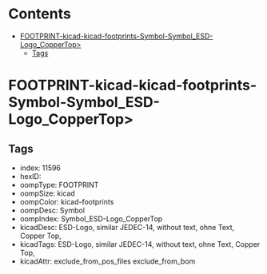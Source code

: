 



Contents
========

* [FOOTPRINT-kicad-kicad-footprints-Symbol-Symbol_ESD-Logo_CopperTop>](#footprint-kicad-kicad-footprints-symbol-symbol_esd-logo_coppertop)
	* [Tags](#tags)

# FOOTPRINT-kicad-kicad-footprints-Symbol-Symbol_ESD-Logo_CopperTop>

## Tags

- index: 11596
- hexID: 
- oompType: FOOTPRINT
- oompSize: kicad
- oompColor: kicad-footprints
- oompDesc: Symbol
- oompIndex: Symbol_ESD-Logo_CopperTop
- kicadDesc: ESD-Logo, similar JEDEC-14, without text, ohne Text, Copper Top,
- kicadTags: ESD-Logo, similar JEDEC-14, without text, ohne Text, Copper Top,
- kicadAttr: exclude_from_pos_files exclude_from_bom

